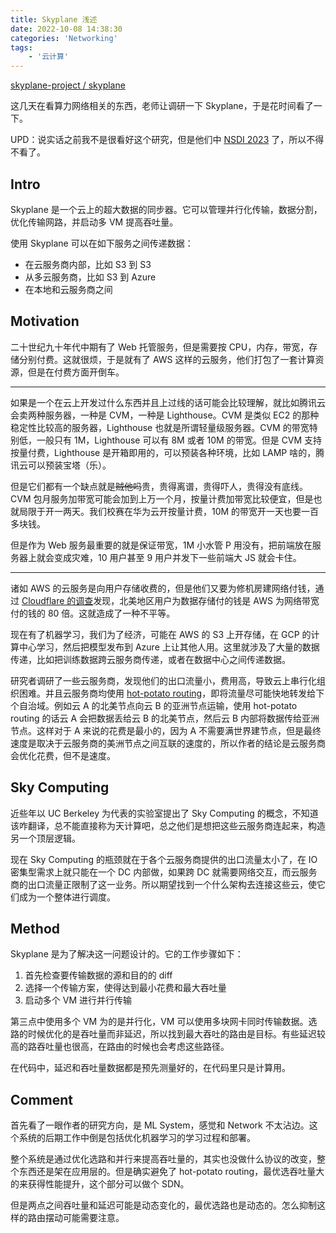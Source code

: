```yaml
---
title: Skyplane 浅述
date: 2022-10-08 14:38:30
categories: 'Networking'
tags:
	- '云计算'
---
```


[skyplane-project / skyplane](https://github.com/skyplane-project/skyplane)

<!-- more -->

这几天在看算力网络相关的东西，老师让调研一下 Skyplane，于是花时间看了一下。

UPD：说实话之前我不是很看好这个研究，但是他们中 [NSDI 2023](https://www.usenix.org/conference/nsdi23/presentation/jain) 了，所以不得不看了。

## Intro

Skyplane 是一个云上的超大数据的同步器。它可以管理并行化传输，数据分割，优化传输网路，并启动多 VM 提高吞吐量。

使用 Skyplane 可以在如下服务之间传递数据：

- 在云服务商内部，比如 S3 到 S3
- 从多云服务商，比如 S3 到 Azure
- 在本地和云服务商之间

## Motivation

二十世纪九十年代中期有了 Web 托管服务，但是需要按 CPU，内存，带宽，存储分别付费。这就很烦，于是就有了 AWS 这样的云服务，他们打包了一套计算资源，但是在付费方面开倒车。

---

如果是一个在云上开发过什么东西并且上过线的话可能会比较理解，就比如腾讯云会卖两种服务器，一种是 CVM，一种是 Lighthouse。CVM 是类似 EC2 的那种稳定性比较高的服务器，Lighthouse 也就是所谓轻量级服务器。CVM 的带宽特别低，一般只有 1M，Lighthouse 可以有 8M 或者 10M 的带宽。但是 CVM 支持按量付费，Lighthouse 是开箱即用的，可以预装各种环境，比如 LAMP 啥的，腾讯云可以预装宝塔（乐）。

但是它们都有一个缺点就是~~贼他吗~~贵，贵得离谱，贵得吓人，贵得没有底线。CVM 包月服务加带宽可能会加到上万一个月，按量计费加带宽比较便宜，但是也就局限于开一两天。我们校赛在华为云开按量计费，10M 的带宽开一天也要一百多块钱。

但是作为 Web 服务最重要的就是保证带宽，1M 小水管 P 用没有，把前端放在服务器上就会变成灾难，10 用户甚至 9 用户并发下一些前端大 JS 就会卡住。

---

诸如 AWS 的云服务是向用户存储收费的，但是他们又要为修机房建网络付钱，通过 [Cloudflare 的调查](https://blog.cloudflare.com/aws-egregious-egress/)发现，北美地区用户为数据存储付的钱是 AWS 为网络带宽付的钱的 80 倍。这就造成了一种不平等。

现在有了机器学习，我们为了经济，可能在 AWS 的 S3 上开存储，在 GCP 的计算中心学习，然后把模型发布到 Azure 上让其他人用。这里就涉及了大量的数据传递，比如把训练数据跨云服务商传递，或者在数据中心之间传递数据。

研究者调研了一些云服务商，发现他们的出口流量小，费用高，导致云上串行化组织困难。并且云服务商均使用 [hot-potato routing](https://en.wikipedia.org/wiki/Hot-potato_and_cold-potato_routing)，即将流量尽可能快地转发给下个自治域。例如云 A 的北美节点向云 B 的亚洲节点运输，使用 hot-potato routing 的话云 A 会把数据丢给云 B 的北美节点，然后云 B 内部将数据传给亚洲节点。这样对于 A 来说的花费是最小的，因为 A 不需要满世界建节点，但是最终速度是取决于云服务商的美洲节点之间互联的速度的，所以作者的结论是云服务商会优化花费，但不是速度。

## Sky Computing

近些年以 UC Berkeley 为代表的实验室提出了 Sky Computing 的概念，不知道该咋翻译，总不能直接称为天计算吧，总之他们是想把这些云服务商连起来，构造另一个顶层逻辑。

现在 Sky Computing 的瓶颈就在于各个云服务商提供的出口流量太小了，在 IO 密集型需求上就只能在一个 DC 内部做，如果跨 DC 就需要网络交互，而云服务商的出口流量正限制了这一业务。所以期望找到一个什么架构去连接这些云，使它们成为一个整体进行调度。

## Method

Skyplane 是为了解决这一问题设计的。它的工作步骤如下：

1. 首先检查要传输数据的源和目的的 diff
2. 选择一个传输方案，使得达到最小花费和最大吞吐量
3. 启动多个 VM 进行并行传输

第三点中使用多个 VM 为的是并行化，VM 可以使用多块网卡同时传输数据。选路的时候优化的是吞吐量而非延迟，所以找到最大吞吐的路由是目标。有些延迟较高的路吞吐量也很高，在路由的时候也会考虑这些路径。

在代码中，延迟和吞吐量数据都是预先测量好的，在代码里只是计算用。

## Comment

首先看了一眼作者的研究方向，是 ML System，感觉和 Network 不太沾边。这个系统的后期工作中倒是包括优化机器学习的学习过程和部署。

整个系统是通过优化选路和并行来提高吞吐量的，其实也没做什么协议的改变，整个东西还是架在应用层的。但是确实避免了 hot-potato routing，最优选吞吐量大的来获得性能提升，这个部分可以做个 SDN。

但是两点之间吞吐量和延迟可能是动态变化的，最优选路也是动态的。怎么抑制这样的路由摆动可能需要注意。
